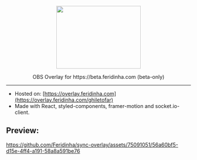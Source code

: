 <p align="center"><img src="https://f.feridinha.com/sync/logo.gif" width="230" height="172"></p>
<p align="center"> OBS Overlay for https://beta.feridinha.com (beta-only) </p>

---

- Hosted on: [https://overlay.feridinha.com](https://overlay.feridinha.com/ghiletofar)
- Made with React, styled-components, framer-motion and socket.io-client. 

## Preview:
https://github.com/Feridinha/sync-overlay/assets/75091051/56a60bf5-d15e-4ff4-a191-58a8a591be76

